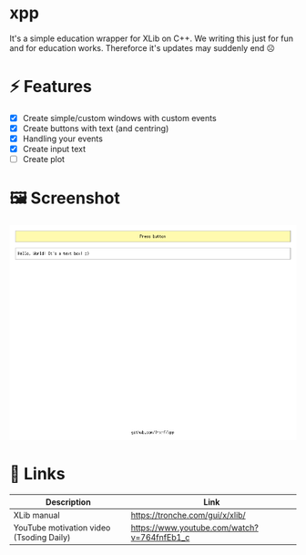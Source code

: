 # xpp

It's a simple education wrapper for XLib on C++.
We writing this just for fun and for education works.
Thereforce it's updates may suddenly end ☹️

# ⚡️ Features
- [x] Create simple/custom windows with custom events
- [x] Create buttons with text (and centring)
- [x] Handling your events
- [x] Create input text
- [ ] Create plot

# 🖼 Screenshot

![Example](https://github.com/0-x-f/xpp/blob/master/screenshots/example.png)

# 🔗 Links

| Description | Link |
| ----------- | ---- |
| XLib manual | https://tronche.com/gui/x/xlib/ |
| YouTube motivation video (Tsoding Daily) | https://www.youtube.com/watch?v=764fnfEb1_c |


